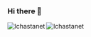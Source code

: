 ### Hi there 👋

<!--
**lchastanet/lchastanet** is a ✨ _special_ ✨ repository because its `README.md` (this file) appears on your GitHub profile.

Here are some ideas to get you started:

- 🔭 I’m currently working on ...
- 🌱 I’m currently learning ...
- 👯 I’m looking to collaborate on ...
- 🤔 I’m looking for help with ...
- 💬 Ask me about ...
- 📫 How to reach me: ...
- 😄 Pronouns: ...
- ⚡ Fun fact: ...
-->
<p><img align="left" src="https://github-readme-stats.vercel.app/api/top-langs/?username=lchastanet&layout=compact&hide=html,css" alt="lchastanet" /></p>
<p><img align="center" src="https://github-readme-stats.vercel.app/api?username=lchastanet&show_icons=true" alt="lchastanet" /></p>
